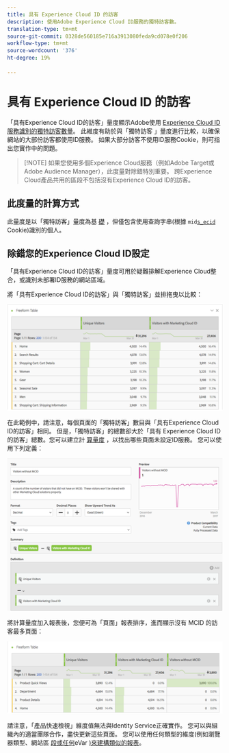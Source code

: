 ```yaml
---
title: 具有 Experience Cloud ID 的訪客
description: 使用Adobe Experience Cloud ID服務的獨特訪客數。
translation-type: tm+mt
source-git-commit: 0328de560185e716a3913080feda9cd078e0f206
workflow-type: tm+mt
source-wordcount: '376'
ht-degree: 19%

---
```



# 具有 Experience Cloud ID 的訪客

「具有Experience Cloud ID的訪客」量度顯示Adobe使用 [Experience Cloud ID服務識別的獨特訪客數量](https://docs.adobe.com/content/help/zh-Hant/id-service/using/home.html)。 此維度有助於與「獨特訪客 [](unique-visitors.md) 」量度進行比較，以確保網站的大部份訪客都使用ID服務。 如果大部分訪客不使用ID服務Cookie，則可指出您實作中的問題。

>[!NOTE] 如果您使用多個Experience Cloud服務（例如Adobe Target或Adobe Audience Manager），此度量對除錯特別重要。 跨Experience Cloud產品共用的區段不包括沒有Experience Cloud ID的訪客。

## 此度量的計算方式

此量度是以「獨特訪客」量度為基 [礎](unique-visitors.md) ，但僅包含使用查詢字串(根據 `mid`[`s_ecid`](https://docs.adobe.com/content/help/zh-Hant/core-services/interface/ec-cookies/cookies-analytics.html) Cookie)識別的個人。

## 除錯您的Experience Cloud ID設定

「具有Experience Cloud ID的訪客」量度可用於疑難排解Experience Cloud整合，或識別未部署ID服務的網站區域。

將「具有Experience Cloud ID的訪客」與「獨特訪客」並排拖曳以比較：

![獨特訪客比較](assets/metric-mcvid1.png)

在此範例中，請注意，每個頁面的「獨特訪客」數目與「具有Experience Cloud ID的訪客」相同。 但是，「獨特訪客」的總數卻大於「具有 Experience Cloud ID 的訪客」總數。您可以建立計 [算量度](../c-calcmetrics/cm-overview.md) ，以找出哪些頁面未設定ID服務。 您可以使用下列定義：

![計算量度定義](assets/metric-mcvid2.png)

將計算量度加入報表後，您便可為「頁面」報表排序，進而顯示沒有 MCID 的訪客最多頁面：

![無ID服務的頁面](assets/metric-mcvid3.png)

請注意，「產品快速檢視」維度值無法與Identity Service正確實作。 您可以與組織內的適當團隊合作，盡快更新這些頁面。 您可以使用任何類型的維度(例如瀏覽器類型、網站區 [段或任何](../dimensions/browser-type.md)eVar [)來建構類似的報表](../dimensions/site-section.md)[](../dimensions/evar.md)。
